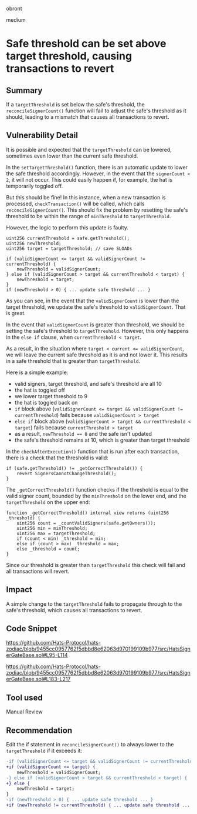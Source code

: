 obront

medium

# Safe threshold can be set above target threshold, causing transactions to revert

## Summary

If a `targetThreshold` is set below the safe's threshold, the `reconcileSignerCount()` function will fail to adjust the safe's threshold as it should, leading to a mismatch that causes all transactions to revert.

## Vulnerability Detail

It is possible and expected that the `targetThreshold` can be lowered, sometimes even lower than the current safe threshold.

In the `setTargetThreshold()` function, there is an automatic update to lower the safe threshold accordingly. However, in the event that the `signerCount < 2`, it will not occur. This could easily happen if, for example, the hat is temporarily toggled off.

But this should be fine! In this instance, when a new transaction is processed, `checkTransaction()` will be called, which calls `reconcileSignerCount()`. This should fix the problem by resetting the safe's threshold to be within the range of `minThreshold` to `targetThreshold`.

However, the logic to perform this update is faulty.
```solidity
uint256 currentThreshold = safe.getThreshold();
uint256 newThreshold;
uint256 target = targetThreshold; // save SLOADs

if (validSignerCount <= target && validSignerCount != currentThreshold) {
    newThreshold = validSignerCount;
} else if (validSignerCount > target && currentThreshold < target) {
    newThreshold = target;
}
if (newThreshold > 0) { ... update safe threshold ... }
```
As you can see, in the event that the `validSignerCount` is lower than the target threshold, we update the safe's threshold to `validSignerCount`. That is great.

In the event that `validSignerCount` is greater than threshold, we should be setting the safe's threshold to `targetThreshold`. However, this only happens in the `else if` clause, when `currentThreshold < target`.

As a result, in the situation where `target < current <= validSignerCount`, we will leave the current safe threshold as it is and not lower it. This results in a safe threshold that is greater than `targetThreshold`.

Here is a simple example:
- valid signers, target threshold, and safe's threshold are all 10
- the hat is toggled off
- we lower target threshold to 9
- the hat is toggled back on
- `if` block above (`validSignerCount <= target && validSignerCount != currentThreshold`) fails because `validSignerCount > target`
- `else if` block above (`validSignerCount > target && currentThreshold < target`) fails because `currentThreshold > target`
- as a result, `newThreshold == 0` and the safe isn't updated
- the safe's threshold remains at 10, which is greater than target threshold

In the `checkAfterExecution()` function that is run after each transaction, there is a check that the threshold is valid:
```solidity
if (safe.getThreshold() != _getCorrectThreshold()) {
    revert SignersCannotChangeThreshold();
}
```
The `_getCorrectThreshold()` function checks if the threshold is equal to the valid signer count, bounded by the `minThreshold` on the lower end, and the `targetThreshold` on the upper end:
```solidity
function _getCorrectThreshold() internal view returns (uint256 _threshold) {
    uint256 count = _countValidSigners(safe.getOwners());
    uint256 min = minThreshold;
    uint256 max = targetThreshold;
    if (count < min) _threshold = min;
    else if (count > max) _threshold = max;
    else _threshold = count;
}
```
Since our threshold is greater than `targetThreshold` this check will fail and all transactions will revert.

## Impact

A simple change to the `targetThreshold` fails to propagate through to the safe's threshold, which causes all transactions to revert. 

## Code Snippet

https://github.com/Hats-Protocol/hats-zodiac/blob/9455cc0957762f5dbbd8e62063d970199109b977/src/HatsSignerGateBase.sol#L95-L114

https://github.com/Hats-Protocol/hats-zodiac/blob/9455cc0957762f5dbbd8e62063d970199109b977/src/HatsSignerGateBase.sol#L183-L217

## Tool used

Manual Review

## Recommendation

Edit the if statement in `reconcileSignerCount()` to always lower to the `targetThreshold` if it exceeds it:
```diff
-if (validSignerCount <= target && validSignerCount != currentThreshold) {
+if (validSignerCount <= target) {
    newThreshold = validSignerCount;
-} else if (validSignerCount > target && currentThreshold < target) {
+} else {
    newThreshold = target;
}
-if (newThreshold > 0) { ... update safe threshold ... }
+if (newThreshold != currentThreshold) { ... update safe threshold ... }
```